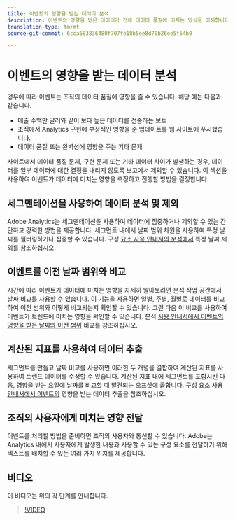 ```yaml
---
title: 이벤트의 영향을 받는 데이터 분석
description: 이벤트의 영향을 받은 데이터가 전체 데이터 품질에 미치는 방식을 이해합니다.
translation-type: tm+mt
source-git-commit: 6cca683836480f707fe18b5ee8d70b26ee5f54b0

---
```



# 이벤트의 영향을 받는 데이터 분석

경우에 따라 이벤트는 조직의 데이터 품질에 영향을 줄 수 있습니다. 해당 예는 다음과 같습니다.

* 매출 수백만 달러와 같이 보다 높은 데이터를 전송하는 보트
* 조직에서 Analytics 구현에 부정적인 영향을 준 업데이트를 웹 사이트에 푸시했습니다.
* 데이터 품질 또는 완벽성에 영향을 주는 기타 문제

사이트에서 데이터 품질 문제, 구현 문제 또는 기타 데이터 차이가 발생하는 경우, 데이터를 일부 데이터에 대한 결정을 내리지 않도록 보고에서 제외할 수 있습니다. 이 섹션을 사용하여 이벤트가 데이터에 미치는 영향을 측정하고 진행할 방법을 결정합니다.

## 세그멘테이션을 사용하여 데이터 분석 및 제외

Adobe Analytics는 세그멘테이션을 사용하여 데이터에 집중하거나 제외할 수 있는 간단하고 강력한 방법을 제공합니다. 세그먼트 내에서 날짜 범위 차원을 사용하여 특정 날짜를 필터링하거나 집중할 수 있습니다. 구성 [요소 사용 안내서의 분석에서](/help/components/c-segmentation/use-cases/exclude-date-range.md) 특정 날짜 제외를 참조하십시오.

## 이벤트를 이전 날짜 범위와 비교

시간에 따라 이벤트가 데이터에 미치는 영향을 자세히 알아보려면 분석 작업 공간에서 날짜 비교를 사용할 수 있습니다. 이 기능을 사용하면 일별, 주별, 월별로 데이터를 비교하여 이전 범위와 어떻게 비교되는지 확인할 수 있습니다. 그런 다음 이 비교를 사용하여 이벤트가 트렌드에 미치는 영향을 확인할 수 있습니다. 분석 [사용 안내서에서 이벤트의 영향을 받은 날짜와 이전 범위](/help/analyze/analysis-workspace/components/calendar-date-ranges/compare-event.md) 비교를 참조하십시오.

## 계산된 지표를 사용하여 데이터 추출

세그먼트를 만들고 날짜 비교를 사용하면 이러한 두 개념을 결합하여 계산된 지표를 사용하여 트렌드 데이터를 수정할 수 있습니다. 계산된 지표 내에 세그먼트를 포함시킨 다음, 영향을 받는 요일에 날짜를 비교할 때 발견되는 오프셋에 곱합니다. 구성 [요소 사용 안내서에서 이벤트의](/help/components/c-calcmetrics/cm-events.md) 영향을 받는 데이터 추출을 참조하십시오.

## 조직의 사용자에게 미치는 영향 전달

이벤트를 처리할 방법을 준비하면 조직의 [](event/event-communicate.md)사용자와 통신할 수 있습니다. Adobe는 Analytics 내에서 사용자에게 발생한 내용과 사용할 수 있는 구성 요소를 전달하기 위해 텍스트를 배치할 수 있는 여러 가지 위치를 제공합니다.

## 비디오

이 비디오는 위의 각 단계를 안내합니다.

>[!VIDEO](https://video.tv.adobe.com/v/33316?quality=12)
